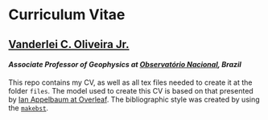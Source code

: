 # Curriculum Vitae

## [Vanderlei C. Oliveira Jr.](http://www.pinga-lab.org/people/oliveira-jr.html)
#### *Associate Professor of Geophysics at [Observatório Nacional](http://www.on.br/index.php/pt-br/), Brazil*



This repo contains my CV, as well as all tex files needed to create it
at the folder `files`.
The model used to create this CV is based on that presented by
[Ian Appelbaum at Overleaf](https://www.overleaf.com/articles/ian-appelbaums-cv/xkcwsvxbrkyr#.We5E0XBrzCI).
The bibliographic style was created by using the
[`makebst`](https://ctan.org/tex-archive/macros/latex/contrib/custom-bib).
